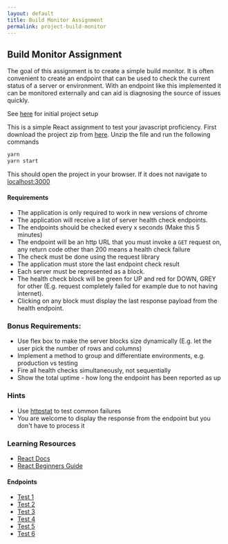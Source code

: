 ```yaml
---
layout: default
title: Build Monitor Assignment
permalink: project-build-monitor
---
```


## Build Monitor Assignment

The goal of this assignment is to create a simple build monitor.
It is often convenient to create an endpoint that can be used to check
the current status of a server or environment. With an endpoint like this
implemented it can be monitored externally and can aid is diagnosing
the source of issues quickly.

See [here](/project-setup) for initial project setup

This is a simple React assignment to test your javascript proficiency.
First download the project zip from [here](https://drive.google.com/file/d/0BwuuF0OKfFqucG84WkE0TXNjYk0/view?usp=sharing).
Unzip the file and run the following commands

```bash
yarn
yarn start
```

This should open the project in your browser. If it does not navigate to [localhost:3000](http://localhost:3000)

#### Requirements

* The application is only required to work in new versions of chrome
* The application will receive a list of server health check endpoints.
* The endpoints should be checked every x seconds (Make this 5 minutes)
* The endpoint will be an http URL that you must invoke a `GET` request on, any return code other than 200 means a health check failure
* The check must be done using the request library
* The application must store the last endpoint check result
* Each server must be represented as a block.
* The health check block will be green for UP and red for DOWN, GREY for other (E.g. request completely failed for example due to not having internet).
* Clicking on any block must display the last response payload from the health endpoint.

### Bonus Requirements:

* Use flex box to make the server blocks size dynamically (E.g. let the user pick the number of rows and columns)
* Implement a method to group and differentiate environments, e.g. production vs testing
* Fire all health checks simultaneously, not sequentially
* Show the total uptime - how long the endpoint has been reported as up

### Hints

* Use [httpstat](http://httpstat.us/) to test common failures
* You are welcome to display the response from the endpoint but you don't have to process it

### Learning Resources

* [React Docs](https://reactjs.org/)
* [React Beginners Guide](https://egghead.io/courses/the-beginner-s-guide-to-reactjs)

#### Endpoints

* [Test 1](https://cognition.dev.stackworx.cloud/api/status)
* [Test 2](https://ord.dev.stackworx.io/health)
* [Test 3](https://api.durf.dev.stackworx.io/health)
* [Test 4](https://prima.run/health)
* [Test 5](https://stackworx.io/)
* [Test 6](https://stackworx.io/)
